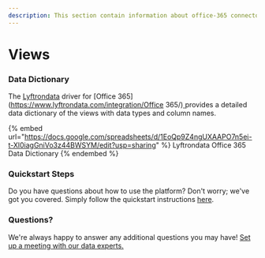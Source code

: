 ```yaml
---
description: This section contain information about office-365 connector views information
---
```


# Views

### Data Dictionary

The [Lyftrondata](https://www.lyftrondata.com/) driver for [Office 365](https://www.lyftrondata.com/integration/Office 365/)[ ](https://www.lyftrondata.com/integration/office-365/)provides a detailed data dictionary of the views with data types and column names.

{% embed url="https://docs.google.com/spreadsheets/d/1EoQp9Z4ngUXAAPO7n5ei-t-Xl0iagGniVo3z44BWSYM/edit?usp=sharing" %}
Lyftrondata Office 365 Data Dictionary
{% endembed %}

### Quickstart Steps

Do you have questions about how to use the platform? Don't worry; we've got you covered. Simply follow the quickstart instructions [here](../../../../quickstart-steps.md).

### Questions? <a href="#questions" id="questions"></a>

We're always happy to answer any additional questions you may have! [Set up a meeting with our data experts.](https://www.lyftrondata.com/book-a-meeting/)


